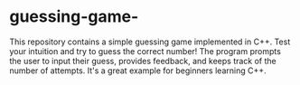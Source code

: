 # guessing-game-
This repository contains a simple guessing game implemented in C++. Test your intuition and try to guess the correct number! The program prompts the user to input their guess, provides feedback, and keeps track of the number of attempts. It's a great example for beginners learning C++.
